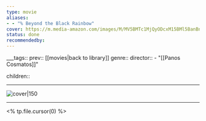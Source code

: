 ```yaml
---
type: movie
aliases:
- - "% Beyond the Black Rainbow"
cover: https://m.media-amazon.com/images/M/MV5BMTc1MjQyODcxM15BMl5BanBnXkFtZTcwNDU1MjE0Nw@@._V1_SX300.jpg
status: done
recommendedby:
---
```

___tags:: prev:: [[movies|back to library]]
genre::
director::   - "[[Panos Cosmatos]]"

children::
___
![cover|150](https://m.media-amazon.com/images/M/MV5BMTc1MjQyODcxM15BMl5BanBnXkFtZTcwNDU1MjE0Nw@@._V1_SX300.jpg)
___
<% tp.file.cursor(0) %>
